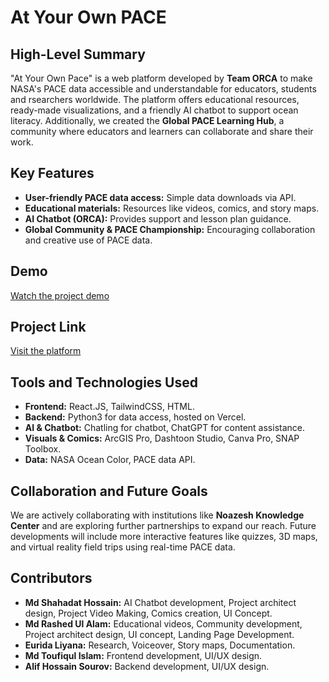 # At Your Own PACE

## High-Level Summary
"At Your Own Pace" is a web platform developed by **Team ORCA** to make NASA's PACE data accessible and understandable for educators, students and rsearchers worldwide. The platform offers educational resources, ready-made visualizations, and a friendly AI chatbot to support ocean literacy. Additionally, we created the **Global PACE Learning Hub**, a community where educators and learners can collaborate and share their work.

## Key Features
- **User-friendly PACE data access:** Simple data downloads via API.
- **Educational materials:** Resources like videos, comics, and story maps.
- **AI Chatbot (ORCA):** Provides support and lesson plan guidance.
- **Global Community & PACE Championship:** Encouraging collaboration and creative use of PACE data.

## Demo
[Watch the project demo](https://youtu.be/44X2NT9j9GE?feature=shared)

## Project Link
[Visit the platform](https://at-your-own-pace.earth/)

## Tools and Technologies Used
- **Frontend:** React.JS, TailwindCSS, HTML.
- **Backend:** Python3 for data access, hosted on Vercel.
- **AI & Chatbot:** Chatling for chatbot, ChatGPT for content assistance.
- **Visuals & Comics:** ArcGIS Pro, Dashtoon Studio, Canva Pro, SNAP Toolbox.
- **Data:** NASA Ocean Color, PACE data API.

## Collaboration and Future Goals
We are actively collaborating with institutions like **Noazesh Knowledge Center** and are exploring further partnerships to expand our reach. Future developments will include more interactive features like quizzes, 3D maps, and virtual reality field trips using real-time PACE data.

## Contributors
- **Md Shahadat Hossain:**  AI Chatbot development, Project architect design, Project Video Making, Comics creation, UI Concept.
- **Md Rashed Ul Alam:** Educational videos, Community development,  Project architect design, UI concept, Landing Page Development.
- **Eurida Liyana:** Research, Voiceover, Story maps, Documentation.
- **Md Toufiqul Islam:** Frontend development, UI/UX design.
- **Alif Hossain Sourov:** Backend development, UI/UX design.



